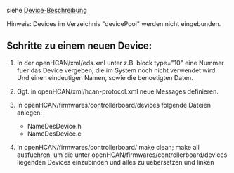 siehe [Device-Beschreibung](https://github.com/hcanIngo/openHCAN/wiki/device)

Hinweis: Devices im Verzeichnis "devicePool" werden nicht eingebunden.


Schritte zu einem neuen Device: 
-------------------------------
1. In der openHCAN/xml/eds.xml unter z.B. block type="10" eine Nummer fuer das Device vergeben, 
   die im System noch nicht verwendet wird. Und einen eindeutigen Namen, sowie die benoetigten Daten.
   
2. Ggf. in openHCAN/xml/hcan-protocol.xml neue Messages definieren.

3. In openHCAN/firmwares/controllerboard/devices folgende Dateien anlegen: 
   - NameDesDevice.h
   - NameDesDevice.c

4. In openHCAN/firmwares/controllerboard/
   make clean; make all
   ausfuehren, um die unter openHCAN/firmwares/controllerboard/devices
   liegenden Devices einzubinden und alles zu uebersetzen und linken
